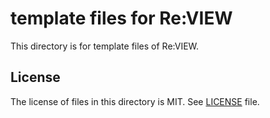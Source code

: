 # template files for Re:VIEW

This directory is for template files of Re:VIEW.

## License

The license of files in this directory is MIT. See [LICENSE](./LICENSE) file.

